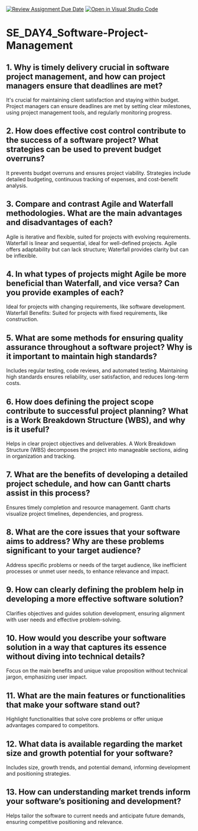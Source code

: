 [![Review Assignment Due Date](https://classroom.github.com/assets/deadline-readme-button-22041afd0340ce965d47ae6ef1cefeee28c7c493a6346c4f15d667ab976d596c.svg)](https://classroom.github.com/a/9pw6JKcu)
[![Open in Visual Studio Code](https://classroom.github.com/assets/open-in-vscode-2e0aaae1b6195c2367325f4f02e2d04e9abb55f0b24a779b69b11b9e10269abc.svg)](https://classroom.github.com/online_ide?assignment_repo_id=15730742&assignment_repo_type=AssignmentRepo)
# SE_DAY4_Software-Project-Management
## 1. Why is timely delivery crucial in software project management, and how can project managers ensure that deadlines are met?
It's crucial for maintaining client satisfaction and staying within budget. Project managers can ensure deadlines are met by setting clear milestones, using project management tools, and regularly monitoring progress.
## 2. How does effective cost control contribute to the success of a software project? What strategies can be used to prevent budget overruns?
It prevents budget overruns and ensures project viability. Strategies include detailed budgeting, continuous tracking of expenses, and cost-benefit analysis.
## 3. Compare and contrast Agile and Waterfall methodologies. What are the main advantages and disadvantages of each?
Agile is iterative and flexible, suited for projects with evolving requirements. Waterfall is linear and sequential, ideal for well-defined projects. Agile offers adaptability but can lack structure; Waterfall provides clarity but can be inflexible.
## 4. In what types of projects might Agile be more beneficial than Waterfall, and vice versa? Can you provide examples of each?
 Ideal for projects with changing requirements, like software development. Waterfall Benefits: Suited for projects with fixed requirements, like construction.
## 5. What are some methods for ensuring quality assurance throughout a software project? Why is it important to maintain high standards?
Includes regular testing, code reviews, and automated testing. Maintaining high standards ensures reliability, user satisfaction, and reduces long-term costs.
## 6. How does defining the project scope contribute to successful project planning? What is a Work Breakdown Structure (WBS), and why is it useful?
Helps in clear project objectives and deliverables. A Work Breakdown Structure (WBS) decomposes the project into manageable sections, aiding in organization and tracking.
## 7. What are the benefits of developing a detailed project schedule, and how can Gantt charts assist in this process?
Ensures timely completion and resource management. Gantt charts visualize project timelines, dependencies, and progress.
## 8. What are the core issues that your software aims to address? Why are these problems significant to your target audience?
Address specific problems or needs of the target audience, like inefficient processes or unmet user needs, to enhance relevance and impact.
## 9. How can clearly defining the problem help in developing a more effective software solution?
Clarifies objectives and guides solution development, ensuring alignment with user needs and effective problem-solving.
## 10. How would you describe your software solution in a way that captures its essence without diving into technical details?
Focus on the main benefits and unique value proposition without technical jargon, emphasizing user impact.
## 11. What are the main features or functionalities that make your software stand out?
Highlight functionalities that solve core problems or offer unique advantages compared to competitors.
## 12. What data is available regarding the market size and growth potential for your software?
Includes size, growth trends, and potential demand, informing development and positioning strategies.
## 13. How can understanding market trends inform your software’s positioning and development?
Helps tailor the software to current needs and anticipate future demands, ensuring competitive positioning and relevance.
